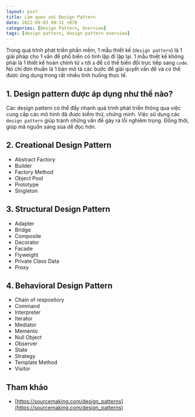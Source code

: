```yaml
---
layout: post
title: Làm quen với Design Pattern
date: 2022-09-03 09:31 +070
categories: [Design Pattern, Overview]
tags: [design pattern, design pattern overview]
---
```


Trong quá trình phát triển phần mềm, 1 mẫu thiết kế (`design pattern`) là
1 giải pháp cho 1 vấn đề phổ biến có tính lặp đi lặp lại. 1 mẫu thiết kế
không phải là 1 thiết kế hoàn chỉnh từ `a` tới `á` để có thể biến đổi trực tiếp
sang `code`. Nó chỉ đơn thuần là 1 bản mô tả các bước để giải quyết vấn đề và
có thể được ứng dụng trong rất nhiều tình huống thực tế.

## 1. Design pattern được áp dụng như thế nào?

Các design pattern có thể đẩy nhanh quá trình phát triển thông qua việc cung
cấp các mô hình đã được kiểm thử, chứng minh. Việc sử dụng các `design pattern`
giúp tránh những vấn đề gây ra lỗi nghiêm trọng. Đồng thời, giúp mã nguồn
sáng sủa dễ đọc hơn.

## 2. Creational Design Pattern

- Abstract Factory
- Builder
- Factory Method
- Object Pool
- Prototype
- Singleton

## 3. Structural Design Pattern

- Adapter
- Bridge
- Composite
- Decorator
- Facade
- Flyweight
- Private Class Data
- Proxy

## 4. Behavioral Design Pattern

- Chain of respository
- Command
- Interpreter
- Iterator
- Mediator
- Memento
- Null Object
- Observer
- State
- Strategy
- Template Method
- Visitor

## Tham khảo

- [https://sourcemaking.com/design_patterns](https://sourcemaking.com/design_patterns)
